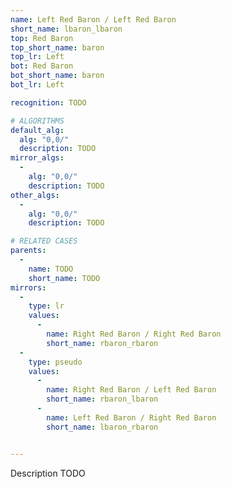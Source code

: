 ```yaml
---
name: Left Red Baron / Left Red Baron
short_name: lbaron_lbaron
top: Red Baron
top_short_name: baron
top_lr: Left
bot: Red Baron
bot_short_name: baron
bot_lr: Left

recognition: TODO

# ALGORITHMS
default_alg:
  alg: "0,0/"
  description: TODO
mirror_algs:
  -
    alg: "0,0/"
    description: TODO
other_algs:
  -
    alg: "0,0/"
    description: TODO

# RELATED CASES
parents:
  -
    name: TODO
    short_name: TODO
mirrors:
  -
    type: lr
    values: 
      -
        name: Right Red Baron / Right Red Baron
        short_name: rbaron_rbaron
  -
    type: pseudo
    values: 
      -
        name: Right Red Baron / Left Red Baron
        short_name: rbaron_lbaron
      -
        name: Left Red Baron / Right Red Baron
        short_name: lbaron_rbaron


---
```


Description TODO


